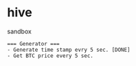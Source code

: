 # hive
sandbox

```
=== Generator ===
- Generate time stamp evry 5 sec. [DONE]
- Get BTC price every 5 sec.
```
